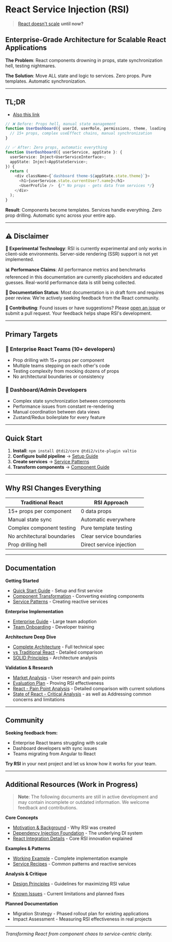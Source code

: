 # React Service Injection (RSI)

> [React doesn't scale](https://verved.ai/blog/react-doesn-t-scale) **until now?**



## Enterprise-Grade Architecture for Scalable React Applications

**The Problem**: React components drowning in props, state synchronization hell, testing nightmares.

**The Solution**: Move ALL state and logic to services. Zero props. Pure templates. Automatic synchronization.

---

## TL;DR

- [Also this link](./monorepo/docs/Teaser.md)

```typescript
// ❌ Before: Props hell, manual state management
function UserDashboard({ userId, userRole, permissions, theme, loading, onUpdate, ... }) {
  // 15+ props, complex useEffect chains, manual synchronization
}

// ✅ After: Zero props, automatic everything
function UserDashboard({ userService, appState }: {
  userService: Inject<UserServiceInterface>;
  appState: Inject<AppStateService>;
}) {
  return (
    <div className={`dashboard theme-${appState.state.theme}`}>
      <h1>{userService.state.currentUser?.name}</h1>
      <UserProfile />  {/* No props - gets data from services */}
    </div>
  );
}
```

**Result**: Components become templates. Services handle everything. Zero prop drilling. Automatic sync across your entire app.

---

## ⚠️ Disclaimer

**🧪 Experimental Technology**: RSI is currently experimental and only works in client-side environments. Server-side rendering (SSR) support is not yet implemented.

**📊 Performance Claims**: All performance metrics and benchmarks referenced in this documentation are currently placeholders and educated guesses. Real-world performance data is still being collected.

**📝 Documentation Status**: Most documentation is in draft form and requires peer review. We're actively seeking feedback from the React community.

**🤝 Contributing**: Found issues or have suggestions? Please [open an issue](https://github.com/your-repo/issues) or submit a pull request. Your feedback helps shape RSI's development.

---

## Primary Targets

### 🏢 Enterprise React Teams (10+ developers)

- Prop drilling with 15+ props per component
- Multiple teams stepping on each other's code
- Testing complexity from mocking dozens of props
- No architectural boundaries or consistency

### 🎯 Dashboard/Admin Developers

- Complex state synchronization between components
- Performance issues from constant re-rendering
- Manual coordination between data views
- Zustand/Redux boilerplate for every feature

---

## Quick Start

1. **Install**: `npm install @tdi2/core @tdi2/vite-plugin valtio`
2. **Configure build pipeline** → [Setup Guide](./docs/Quick-Start.md)
3. **Create services** → [Service Patterns](./docs/Service-Patterns.md)
4. **Transform components** → [Component Guide](./docs/Component-Guide.md)

---

## Why RSI Changes Everything

| Traditional React           | RSI Approach             |
| --------------------------- | ------------------------ |
| 15+ props per component     | 0 data props             |
| Manual state sync           | Automatic everywhere     |
| Complex component testing   | Pure template testing    |
| No architectural boundaries | Clear service boundaries |
| Prop drilling hell          | Direct service injection |

---

## Documentation

**Getting Started**

- [Quick Start Guide](./docs/Quick-Start.md) - Setup and first service
- [Component Transformation](./docs/Component-Guide.md) - Converting existing components
- [Service Patterns](./docs/Service-Patterns.md) - Creating reactive services

**Enterprise Implementation**

- [Enterprise Guide](./docs/Enterprise-Implementation.md) - Large team adoption
- [Team Onboarding](./docs/Team-Onboarding.md) - Developer training

**Architecture Deep Dive**

- [Complete Architecture](./docs/React-Whitepaper.md) - Full technical spec
- [vs Traditional React](./docs/RSI-vs-Traditional.md) - Detailed comparison
- [SOLID Principles](./monorepo/docs/RSI-Clean-Architecture-SOLID-Principles-Analysis.md) - Architecture analysis

**Validation & Research**

- [Market Analysis](./monorepo/docs/Market-Analysis.md) - User research and pain points
- [Evaluation Plan](./monorepo/docs/EvaluationPlan.md) - Proving RSI effectiveness
- [React - Pain Point Analysis](./docs/pain-points/README.md) - Detailed comparison with current solutions
- [State of React - Critical Analysis](./docs/critique/README.md) - as well as Addressing common concerns and limitations
---

## Community

**Seeking feedback from:**

- Enterprise React teams struggling with scale
- Dashboard developers with sync issues
- Teams migrating from Angular to React

**Try RSI** in your next project and let us know how it works for your team.

---

## Additional Resources (Work in Progress)

> **Note**: The following documents are still in active development and may contain incomplete or outdated information. We welcome feedback and contributions.

**Core Concepts**
- [Motivation & Background](./monorepo/docs/Impuls.md) - Why RSI was created
- [Dependency Injection Foundation](./monorepo/docs/Whitepaper.md) - The underlying DI system
- [React Integration Details](./monorepo/docs/React-Whitepaper.md) - Core RSI innovation explained

**Examples & Patterns**
- [Working Example](./monorepo/docs/React-Example.md) - Complete implementation example
- [Service Recipes](./monorepo/docs/Recipes-and-Reactive-Services.md) - Common patterns and reactive services

**Analysis & Critique**
- [Design Principles](./docs/principles/) - Guidelines for maximizing RSI value

- [Known Issues](./monorepo/docs/KnownIssues.md) - Current limitations and planned fixes

**Planned Documentation**
- Migration Strategy - Phased rollout plan for existing applications
- Impact Assessment - Measuring RSI effectiveness in real projects

---

_Transforming React from component chaos to service-centric clarity._